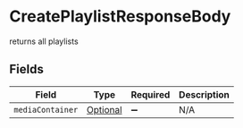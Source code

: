 # CreatePlaylistResponseBody

returns all playlists


## Fields

| Field                                                                                             | Type                                                                                              | Required                                                                                          | Description                                                                                       |
| ------------------------------------------------------------------------------------------------- | ------------------------------------------------------------------------------------------------- | ------------------------------------------------------------------------------------------------- | ------------------------------------------------------------------------------------------------- |
| `mediaContainer`                                                                                  | [Optional<CreatePlaylistMediaContainer>](../../models/operations/CreatePlaylistMediaContainer.md) | :heavy_minus_sign:                                                                                | N/A                                                                                               |